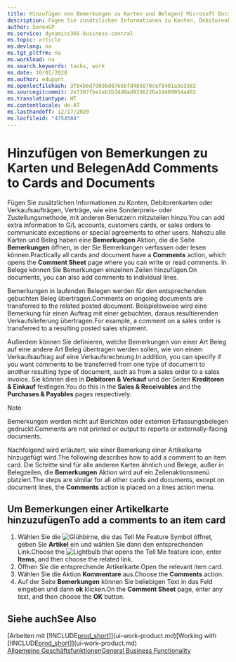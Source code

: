 ```yaml
---
title: Hinzufügen von Bemerkungen zu Karten und Belegen| Microsoft Docs
description: Fügen Sie zusätzlichen Informationen zu Konten, Debitorenkarten oder Verkaufsaufträgen, Verträge, wie eine Sonderpreis- oder Zustellungsmethode, mit anderen Benutzern mitzuteilen hinzu.
author: SorenGP
ms.service: dynamics365-business-central
ms.topic: article
ms.devlang: na
ms.tgt_pltfrm: na
ms.workload: na
ms.search.keywords: tasks, work
ms.date: 10/01/2020
ms.author: edupont
ms.openlocfilehash: 3f84b6d7d03bd8766bfd485870cef8401a3e3382
ms.sourcegitcommit: 2e7307fbe1eb3b34d0ad9356226a19409054a402
ms.translationtype: HT
ms.contentlocale: de-AT
ms.lasthandoff: 12/17/2020
ms.locfileid: "4754584"
---
```

# <a name="add-comments-to-cards-and-documents"></a><span data-ttu-id="bfcbf-103">Hinzufügen von Bemerkungen zu Karten und Belegen</span><span class="sxs-lookup"><span data-stu-id="bfcbf-103">Add Comments to Cards and Documents</span></span>
<span data-ttu-id="bfcbf-104">Fügen Sie zusätzlichen Informationen zu Konten, Debitorenkarten oder Verkaufsaufträgen, Verträge, wie eine Sonderpreis- oder Zustellungsmethode, mit anderen Benutzern mitzuteilen hinzu.</span><span class="sxs-lookup"><span data-stu-id="bfcbf-104">You can add extra information to G/L accounts, customers cards, or sales orders to communicate exceptions or special agreements to other users.</span></span>
<span data-ttu-id="bfcbf-105">Nahezu alle Karten und Beleg haben eine **Bemerkungen** Aktion, die die Seite **Bemerkungen** öffnen, in der Sie Bemerkungen verfassen oder lesen können.</span><span class="sxs-lookup"><span data-stu-id="bfcbf-105">Practically all cards and document have a **Comments** action, which opens the **Comment Sheet** page where you can write or read comments.</span></span> <span data-ttu-id="bfcbf-106">In Belege können Sie Bemerkungen einzelnen Zeilen hinzufügen.</span><span class="sxs-lookup"><span data-stu-id="bfcbf-106">On documents, you can also add comments to individual lines.</span></span>

<span data-ttu-id="bfcbf-107">Bemerkungen in laufenden Belegen werden für den entsprechenden gebuchten Beleg übertragen.</span><span class="sxs-lookup"><span data-stu-id="bfcbf-107">Comments on ongoing documents are transferred to the related posted document.</span></span> <span data-ttu-id="bfcbf-108">Beispielsweise wird eine Bemerkung für einen Auftrag mit einer gebuchten, daraus resultierenden Verkaufslieferung übertragen.</span><span class="sxs-lookup"><span data-stu-id="bfcbf-108">For example, a comment on a sales order is transferred to a resulting posted sales shipment.</span></span>

<span data-ttu-id="bfcbf-109">Außerdem können Sie definieren, welche Bemerkungen von einer Art Beleg auf eine andere Art Beleg übertragen werden sollen, wie von einem Verkaufsauftrag auf eine Verkaufsrechnung.</span><span class="sxs-lookup"><span data-stu-id="bfcbf-109">In addition, you can specify if you want comments to be transferred from one type of document to another resulting type of document, such as from a sales order to a sales invoice.</span></span> <span data-ttu-id="bfcbf-110">Sie können dies in **Debitoren & Verkauf** und der Seiten **Kreditoren & Einkauf** festlegen.</span><span class="sxs-lookup"><span data-stu-id="bfcbf-110">You do this in the **Sales & Receivables** and the **Purchases & Payables** pages respectively.</span></span>

> [!NOTE]
> <span data-ttu-id="bfcbf-111">Bemerkungen werden nicht auf Berichten oder externen Erfassungsbelegen gedruckt.</span><span class="sxs-lookup"><span data-stu-id="bfcbf-111">Comments are not printed or output to reports or externally-facing documents.</span></span>

<span data-ttu-id="bfcbf-112">Nachfolgend wird erläutert, wie einer Bemerkung einer Artikelkarte hinzugefügt wird.</span><span class="sxs-lookup"><span data-stu-id="bfcbf-112">The following describes how to add a comment to an item card.</span></span> <span data-ttu-id="bfcbf-113">Die Schritte sind für alle anderen Karten ähnlich und Belege, außer in Belegzeilen, die **Bemerkungen** Aktion wird auf ein Zeilenaktionsmenü platziert.</span><span class="sxs-lookup"><span data-stu-id="bfcbf-113">The steps are similar for all other cards and documents, except on document lines, the **Comments** action is placed on a lines action menu.</span></span>

## <a name="to-add-a-comments-to-an-item-card"></a><span data-ttu-id="bfcbf-114">Um Bemerkungen einer Artikelkarte hinzuzufügen</span><span class="sxs-lookup"><span data-stu-id="bfcbf-114">To add a comments to an item card</span></span>
1. <span data-ttu-id="bfcbf-115">Wählen Sie die ![Glühbirne, die das Tell Me Feature](media/ui-search/search_small.png "Tell Me-Funktion") Symbol öffnet, geben Sie **Artikel** ein und wählen Sie dann den entsprechenden Link.</span><span class="sxs-lookup"><span data-stu-id="bfcbf-115">Choose the ![Lightbulb that opens the Tell Me feature](media/ui-search/search_small.png "Tell me what you want to do") icon, enter **Items**, and then choose the related link.</span></span>
2. <span data-ttu-id="bfcbf-116">Öffnen Sie die entsprechende Artikelkarte.</span><span class="sxs-lookup"><span data-stu-id="bfcbf-116">Open the relevant item card.</span></span>
3. <span data-ttu-id="bfcbf-117">Wählen Sie die Aktion **Kommentare** aus.</span><span class="sxs-lookup"><span data-stu-id="bfcbf-117">Choose the **Comments** action.</span></span>
4. <span data-ttu-id="bfcbf-118">Auf der Seite **Bemerkungen** können Sie beliebigen Text in das Feld eingeben und dann **ok** klicken.</span><span class="sxs-lookup"><span data-stu-id="bfcbf-118">On the **Comment Sheet** page, enter any text, and then choose the **OK** button.</span></span>

## <a name="see-also"></a><span data-ttu-id="bfcbf-119">Siehe auch</span><span class="sxs-lookup"><span data-stu-id="bfcbf-119">See Also</span></span>
<span data-ttu-id="bfcbf-120">[Arbeiten mit [!INCLUDE[prod_short](includes/prod_short.md)]](ui-work-product.md)</span><span class="sxs-lookup"><span data-stu-id="bfcbf-120">[Working with [!INCLUDE[prod_short](includes/prod_short.md)]](ui-work-product.md)</span></span>  
[<span data-ttu-id="bfcbf-121">Allgemeine Geschäftsfunktionen</span><span class="sxs-lookup"><span data-stu-id="bfcbf-121">General Business Functionality</span></span>](ui-across-business-areas.md)
